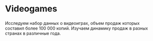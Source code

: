 # Videogames

###

Исследуем набор данных о видеоиграх, объем продаж которых составил 
более 100 000 копий. Изучаем динамику продаж в разных странах в различные года.
